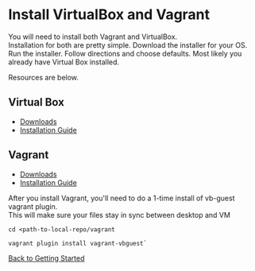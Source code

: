 # Install VirtualBox and Vagrant

You will need to install both Vagrant and VirtualBox.  
Installation for both are pretty simple.  Download the installer for your OS.  Run the installer.  Follow directions and choose defaults. 
Most likely you already have Virtual Box installed.

Resources are below.

## Virtual Box

* [Downloads](https://www.virtualbox.org/wiki/Downloads)
* [Installation Guide](https://www.virtualbox.org/manual/ch01.html#intro-installing) 

## Vagrant

* [Downloads](https://www.vagrantup.com/downloads.html)
* [Installation Guide](https://www.vagrantup.com/docs/installation/)

After you install Vagrant, you'll need to do a 1-time install of vb-guest vagrant plugin.  
This will make sure your files stay in sync between desktop and VM

```
cd <path-to-local-repo/vagrant

vagrant plugin install vagrant-vbguest`
```
[Back to Getting Started](getting-started.md)
